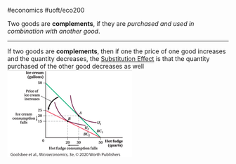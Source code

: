 #economics #uoft/eco200 

Two goods are **complements**, if they are *purchased and used in combination with another good*.

---
If two goods are **complements**, then if one the price of one good increases and the quantity decreases, the [Substitution Effect](Substitution%20Effect.md) is that the quantity purchased of the other good decreases as well
![Pasted image 20231102114032](attachments/Pasted%20image%2020231102114032.png)

